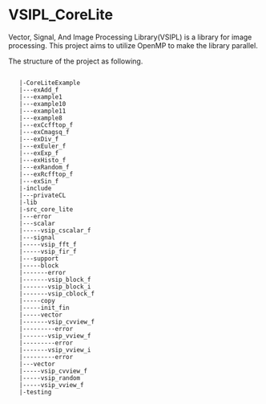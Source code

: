 # VSIPL_CoreLite
Vector, Signal, And Image Processing Library(VSIPL) is a library for image processing. This project aims to utilize OpenMP to make the library parallel.

The structure of the project as following.
```

   |-CoreLiteExample
   |---exAdd_f
   |---example1
   |---example10
   |---example11
   |---example8
   |---exCcfftop_f
   |---exCmagsq_f
   |---exDiv_f
   |---exEuler_f
   |---exExp_f
   |---exHisto_f
   |---exRandom_f
   |---exRcfftop_f
   |---exSin_f
   |-include
   |---privateCL
   |-lib
   |-src_core_lite
   |---error
   |---scalar
   |-----vsip_cscalar_f
   |---signal
   |-----vsip_fft_f
   |-----vsip_fir_f
   |---support
   |-----block
   |-------error
   |-------vsip_block_f
   |-------vsip_block_i
   |-------vsip_cblock_f
   |-----copy
   |-----init_fin
   |-----vector
   |-------vsip_cvview_f
   |---------error
   |-------vsip_vview_f
   |---------error
   |-------vsip_vview_i
   |---------error
   |---vector
   |-----vsip_cvview_f
   |-----vsip_random
   |-----vsip_vview_f
   |-testing
```

